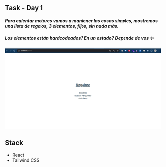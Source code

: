 ## Task - Day 1

##### Para calentar motores vamos a mantener las cosas simples, mostremos una lista de regalos, 3 elementos, fijos, sin nada más.
##### Los elementos están hardcodeados? En un estado? Depende de vos ✨


![Adviency Day 1](./src/assets/Adviency-1.png)

## Stack

- React
- Tailwind CSS